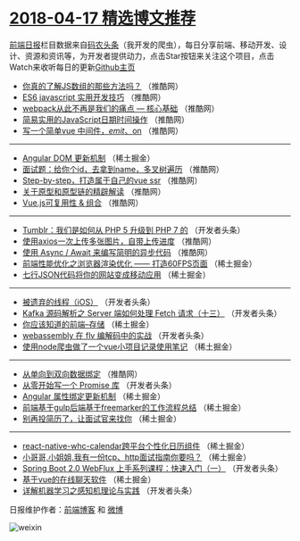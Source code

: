 # [2018-04-17 精选博文推荐](http://hao.caibaojian.com/date/2018/04/17)

[前端日报](http://caibaojian.com/c/news)栏目数据来自[码农头条](http://hao.caibaojian.com/)（我开发的爬虫），每日分享前端、移动开发、设计、资源和资讯等，为开发者提供动力，点击Star按钮来关注这个项目，点击Watch来收听每日的更新[Github主页](https://github.com/kujian/frontendDaily)
* [你真的了解JS数组的那些方法吗？](http://hao.caibaojian.com/71019.html) （推酷网）
* [ES6 javascript 实用开发技巧](http://hao.caibaojian.com/71012.html) （推酷网）
* [webpack从此不再是我们的痛点 — 核心基础](http://hao.caibaojian.com/71018.html) （推酷网）
* [简易实用的JavaScript日期时间操作](http://hao.caibaojian.com/71010.html) （推酷网）
* [写一个简单vue 中间件，$emit、$on](http://hao.caibaojian.com/71014.html) （推酷网）

***
* [Angular DOM 更新机制](http://hao.caibaojian.com/70929.html) （稀土掘金）
* [面试题：给你个id，去拿到name，多叉树遍历](http://hao.caibaojian.com/71020.html) （推酷网）
* [Step-by-step，打造属于自己的vue ssr](http://hao.caibaojian.com/71015.html) （推酷网）
* [关于原型和原型链的精辟解读](http://hao.caibaojian.com/71021.html) （推酷网）
* [Vue.js可复用性 &amp; 组合](http://hao.caibaojian.com/71013.html) （推酷网）

***
* [Tumblr：我们是如何从 PHP 5 升级到 PHP 7 的](http://hao.caibaojian.com/70958.html) （开发者头条）
* [使用axios一次上传多张图片，自带上传进度](http://hao.caibaojian.com/71005.html) （推酷网）
* [使用 Async / Await 来编写简明的异步代码](http://hao.caibaojian.com/71016.html) （推酷网）
* [前端性能优化之浏览器渲染优化 —— 打造60FPS页面](http://hao.caibaojian.com/70936.html) （稀土掘金）
* [七行JSON代码将你的网站变成移动应用](http://hao.caibaojian.com/71061.html) （稀土掘金）

***
* [被遗弃的线程（iOS）](http://hao.caibaojian.com/70977.html) （开发者头条）
* [Kafka 源码解析之 Server 端如何处理 Fetch 请求（十三）](http://hao.caibaojian.com/70967.html) （开发者头条）
* [你应该知道的前端&#8211;存储](http://hao.caibaojian.com/70934.html) （稀土掘金）
* [webassembly 在 flv 编解码中的实战](http://hao.caibaojian.com/70978.html) （开发者头条）
* [使用node爬虫做了一个vue小项目记录使用笔记](http://hao.caibaojian.com/71071.html) （稀土掘金）

***
* [从单向到双向数据绑定](http://hao.caibaojian.com/71017.html) （推酷网）
* [从零开始写一个 Promise 库](http://hao.caibaojian.com/70971.html) （开发者头条）
* [Angular 属性绑定更新机制](http://hao.caibaojian.com/71073.html) （稀土掘金）
* [前端基于gulp后端基于freemarker的工作流程总结](http://hao.caibaojian.com/70935.html) （稀土掘金）
* [别再投简历了，让面试官来找你](http://hao.caibaojian.com/70924.html) （稀土掘金）

***
* [react-native-whc-calendar跨平台个性化日历组件](http://hao.caibaojian.com/70925.html) （稀土掘金）
* [小哥哥,小姐姐,我有一份tcp、http面试指南你要吗？](http://hao.caibaojian.com/71077.html) （稀土掘金）
* [Spring Boot 2.0 WebFlux 上手系列课程：快速入门（一）](http://hao.caibaojian.com/70954.html) （开发者头条）
* [基于vue的在线聊天软件](http://hao.caibaojian.com/70933.html) （稀土掘金）
* [详解机器学习之感知机理论与实践](http://hao.caibaojian.com/70976.html) （开发者头条）

日报维护作者：[前端博客](http://caibaojian.com/) 和 [微博](http://caibaojian.com/go/weibo)

![weixin](https://user-images.githubusercontent.com/3055447/38468989-651132ac-3b80-11e8-8e6b-15122322a9d7.png)